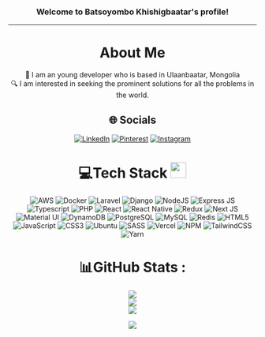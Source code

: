 
<h3 align="center">
  Welcome to Batsoyombo Khishigbaatar's profile!
</h3>


---
<div align="center">
  
# About Me
  📍 I am an young developer who is based in Ulaanbaatar, Mongolia <br/>
  🔍 I am interested in seeking the prominent solutions for all the problems in the world. <br/>

## 🌐 Socials
[![LinkedIn](https://img.shields.io/badge/LinkedIn-0077B5?style=for-the-badge&logo=linkedin&logoColor=white)](https://www.linkedin.com/in/batsoyombo/) 
[![Pinterest](https://img.shields.io/badge/Pinterest-%23E60023.svg?&style=for-the-badge&logo=Pinterest&logoColor=white)](https://www.pinterest.com/justsomebodyorsomeone/)
[![Instagram](https://img.shields.io/badge/Instagram-E4405F?style=for-the-badge&logo=instagram&logoColor=white)](https://www.instagram.com/bababatan)

# 💻Tech Stack <img src = "https://media2.giphy.com/media/QssGEmpkyEOhBCb7e1/giphy.gif?cid=ecf05e47a0n3gi1bfqntqmob8g9aid1oyj2wr3ds3mg700bl&rid=giphy.gif" width = 32px> 
![AWS](https://img.shields.io/badge/Amazon_AWS-232F3E?style=for-the-badge&logo=amazon-aws&logoColor=white)
![Docker](https://img.shields.io/badge/docker-%230db7ed.svg?style=for-the-badge&logo=docker&logoColor=white)
![Laravel](https://img.shields.io/badge/Laravel-FF2D20?style=for-the-badge&logo=laravel&logoColor=white)
![Django](https://img.shields.io/badge/Django-092E20?style=for-the-badge&logo=django&logoColor=white)
![NodeJS](https://img.shields.io/badge/node.js-6DA55F?style=for-the-badge&logo=node.js&logoColor=white)
![Express JS](https://img.shields.io/badge/Express.js-404D59?style=for-the-badge)
![Typescript](https://img.shields.io/badge/TypeScript-007ACC?style=for-the-badge&logo=typescript&logoColor=white)
![PHP](https://img.shields.io/badge/PHP-777BB4?style=for-the-badge&logo=php&logoColor=white)
![React](https://img.shields.io/badge/React-20232A?style=for-the-badge&logo=react&logoColor=61DAFB)
![React Native](https://img.shields.io/badge/React_Native-20232A?style=for-the-badge&logo=react&logoColor=61DAFB)
![Redux](https://img.shields.io/badge/Redux-593D88?style=for-the-badge&logo=redux&logoColor=white)
![Next JS](https://img.shields.io/badge/Next-black?style=for-the-badge&logo=next.js&logoColor=white)
![Material UI](https://img.shields.io/badge/Material--UI-0081CB?style=for-the-badge&logo=material-ui&logoColor=white)
![DynamoDB](https://img.shields.io/badge/Amazon%20DynamoDB-4053D6?style=for-the-badge&logo=Amazon%20DynamoDB&logoColor=white)
![PostgreSQL](https://img.shields.io/badge/PostgreSQL-316192?style=for-the-badge&logo=postgresql&logoColor=white)
![MySQL](https://img.shields.io/badge/MySQL-005C84?style=for-the-badge&logo=mysql&logoColor=white)
![Redis](https://img.shields.io/badge/redis-%23DD0031.svg?&style=for-the-badge&logo=redis&logoColor=white)
![HTML5](https://img.shields.io/badge/html5-%23E34F26.svg?style=for-the-badge&logo=html5&logoColor=white) 
![JavaScript](https://img.shields.io/badge/javascript-%23323330.svg?style=for-the-badge&logo=javascript&logoColor=%23F7DF1E) 
![CSS3](https://img.shields.io/badge/css3-%231572B6.svg?style=for-the-badge&logo=css3&logoColor=white) 
![Ubuntu](https://img.shields.io/badge/Ubuntu-E95420?style=for-the-badge&logo=ubuntu&logoColor=white)
![SASS](https://img.shields.io/badge/Sass-CC6699?style=for-the-badge&logo=sass&logoColor=white)
![Vercel](https://img.shields.io/badge/vercel-%23000000.svg?style=for-the-badge&logo=vercel&logoColor=white) 
![NPM](https://img.shields.io/badge/NPM-%23000000.svg?style=for-the-badge&logo=npm&logoColor=white) 
![TailwindCSS](https://img.shields.io/badge/tailwindcss-%2338B2AC.svg?style=for-the-badge&logo=tailwind-css&logoColor=white) 
![Yarn](https://img.shields.io/badge/yarn-%232C8EBB.svg?style=for-the-badge&logo=yarn&logoColor=white) 
# 📊GitHub Stats :
![](https://github-readme-stats.vercel.app/api?theme=radical&hide_border=false&include_all_commits=true&count_private=true&username=batsoyombo-dev)<br/>
![](https://github-readme-streak-stats.herokuapp.com/?theme=radical&hide_border=false&user=batsoyombo-dev)<br/>
![](https://github-readme-stats.vercel.app/api/top-langs/?theme=radical&hide_border=false&include_all_commits=true&count_private=true&layout=compact&username=batsoyombo-dev)

![](https://komarev.com/ghpvc/?label=Visitors+Count&color=brightgreen&username=batsoyombo-dev)
</div>
